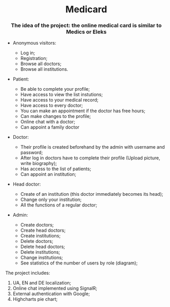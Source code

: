 <div align="center">  

# Medicard

### The idea of the project: the online medical card is similar to Medics or Eleks

</div>  

* Anonymous visitors:
    * Log in;
    * Registration;
    * Browse all doctors;
    * Browse all institutions.
    
* Patient:
    * Be able to complete your profile;
    * Have access to view the list instutions;
    * Have access to your medical record;
    * Have access to every doctor;
    * You can make an appointment if the doctor has free hours;
    * Can make changes to the profile;
    * Online chat with a doctor;
    * Can appoint a family doctor
    
* Doctor:
    * Their profile is created beforehand by the admin with username and password;
    * After log in doctors have to complete their profile (Upload picture, write biography);
    * Has access to the list of patients;
    * Can appoint an institution;
  
* Head doctor:
    * Сreate of an institution (this doctor immediately becomes its head);
    * Сhange only your institution;
    * All the functions of a regular doctor;
    
* Admin:
    * Create doctors;
    * Create head doctors;
    * Create institutions;
    * Delete doctors;
    * Delete head doctors;
    * Delete institutions;
    * Change institutions;
    * See statistics of the number of users by role (diagram);

The project includes:

1) UA, EN and DE localization;
2) Online chat implemented using SignalR;
3) External authentication with Google;
4) Highcharts pie chart;
    
